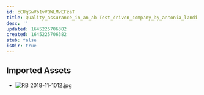 ```yaml
---
id: cCUqSwVb1vVQWLMvEFzaT
title: Quality_assurance_in_an_ab Test_driven_company_by_antonia_landi Resources
desc: ''
updated: 1645225706382
created: 1645225706382
stub: false
isDir: true
---
```

## Imported Assets
- ![RB 2018-11-1012.jpg](/assets/rb-2018-11-1012.jpg)
